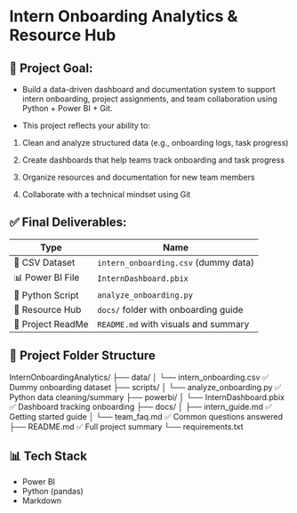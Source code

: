 # Intern Onboarding Analytics & Resource Hub

## 🔹 Project Goal:
- Build a data-driven dashboard and documentation system to support intern onboarding, project assignments, and team collaboration using Python + Power BI + Git.

- This project reflects your ability to:

1. Clean and analyze structured data (e.g., onboarding logs, task progress)

2. Create dashboards that help teams track onboarding and task progress

3. Organize resources and documentation for new team members

4. Collaborate with a technical mindset using Git

## ✅ Final Deliverables:
| Type              | Name                                 |
| ----------------- | ------------------------------------ |
| 🧾 CSV Dataset    | `intern_onboarding.csv` (dummy data) |
| 📊 Power BI File  | `InternDashboard.pbix`               |
| 🐍 Python Script  | `analyze_onboarding.py`              |
| 📁 Resource Hub   | `docs/` folder with onboarding guide |
| 📄 Project ReadMe | `README.md` with visuals and summary |


## 🔧 Project Folder Structure
InternOnboardingAnalytics/
├── data/
│   └── intern_onboarding.csv         ✅ Dummy onboarding dataset
├── scripts/
│   └── analyze_onboarding.py         ✅ Python data cleaning/summary
├── powerbi/
│   └── InternDashboard.pbix          ✅ Dashboard tracking onboarding
├── docs/
│   ├── intern_guide.md               ✅ Getting started guide
│   └── team_faq.md                   ✅ Common questions answered
├── README.md                         ✅ Full project summary
└── requirements.txt


## 📊 Tech Stack
- Power BI
- Python (pandas)
- Markdown